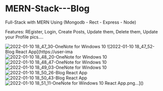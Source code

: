 # MERN-Stack---Blog
Full-Stack with MERN 
Using (Mongodb - Rect - Express - Node)

Features:
REgister, Login, Create Posts, Update them, Delete them, Update your Profile pics....


![2022-01-10 18_47_30-OneNote for Windows 10](https://user-images.githubusercontent.com/60603063/148787778-6ddf4de2-fee2-406b-9f70-9439e4117564.png)
![2022-01-10 18_47_52-Blog React App](https://user-ima![2022-01-10 18_48_20-OneNote for Windows 10](https://user-images.githubusercontent.com/60603063/148787872-9a47a5a3-aafa-4b13-ac36-5818aba37f77.png)
![2022-01-10 18_48_47-OneNote for Windows 10](https://user-images.githubusercontent.com/60603063/148787875-f11f4809-a40a-4fe1-8455-c690e666e0a1.png)
![2022-01-10 18_49_03-OneNote for Windows 10](https://user-images.githubusercontent.com/60603063/148787876-e47e5c82-a75a-4365-ba99-eae23e7dbc9d.png)
![2022-01-10 18_50_26-Blog React App](https://user-images.githubusercontent.com/60603063/148787877-cb2246c9-e3d8-4d38-bcd6-e5df2bb58a26.png)
![2022-01-10 18_50_43-Blog React App](https://user-images.githubusercontent.com/60603063/148787880-d7b4897a-7f30-4e73-bbf3-739cf92139a0.png)
![2022-01-10 18_51_11-OneNote for Windows 10](https://user-images.githubusercontent.com/60603063/148787883-78d00e68-ce85-44a4-9f5c-db68facda55d.png)
React App.png…]()

